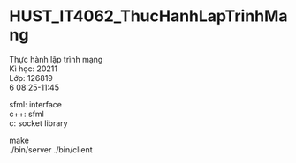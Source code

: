 # HUST_IT4062_ThucHanhLapTrinhMang
Thực hành lập trình mạng\
Kì học: 20211\
Lớp: 126819\
6 08:25-11:45

sfml: interface\
c++: sfml\
c: socket library

make\
./bin/server
./bin/client
